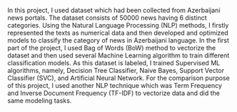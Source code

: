 In this project, I used dataset which had been collected from Azerbaijani news portals. The dataset consists of 50000 news having 6 distinct categories. Using the Natural Language Processing (NLP) methods, I firstly represented the texts as numerical data and then developed and optimized models to classify the category of news in Azerbaijani language. In the first part of the project, I used Bag of Words (BoW) method to vectorize the dataset and then used several Machine Learning algorithm to train different classification models. As this dataset is labeled, I trained Supervised ML algorithms, namely, Decision Tree Classifier, Naive Bayes, Support Vector Classifier (SVC), and Artificial Neural Network. For the comparison purpose of this project, I used another NLP technique which was Term Frequency and Inverse Document Frequency (TF-IDF) to vectorize data and did the same modeling tasks.
